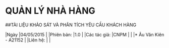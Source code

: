 # QUẢN LÝ NHÀ HÀNG
##TÀI LIỆU KHẢO SÁT VÀ PHÂN TÍCH YÊU CẦU KHÁCH HÀNG

|Ngày			|04/05/2015				|
|Phiên bản:		|1.0					|
|Các tác giả:	|CNPM					|
|				|* Âu Văn Kiên - A21152	|
|Liên hệ:		|						|